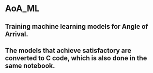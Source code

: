 # AoA_ML

## Training machine learning models for Angle of Arrival.

## The models that achieve satisfactory are converted to C code, which is also done in the same notebook.
